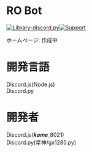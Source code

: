 # RO Bot
[![Library-discord.py](https://img.shields.io/badge/Python-3.8.6-3778ae?logo=Python&logoColor=ffffff)](https://python.org)[![Support](https://img.shields.io/discord/715540925081714788?color=5865f2&label=Discord&logo=Discord&logoColor=ffffff)](https://discord.gg/MysS2bmWAg)  

ホームページ: 作成中
# 開発言語
Discord.js(Node.js)  
Discord.py
# 開発者
Discord.js(𝒌𝒂𝒎𝒆_8021)  
Discord.py(星神/gx1285.py)

